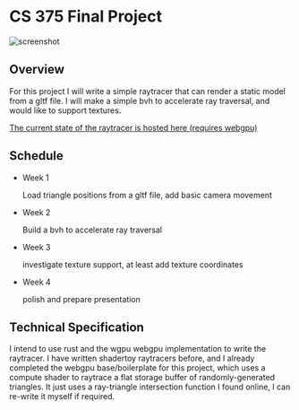 # CS 375 Final Project
![screenshot](/Final-Project/screenshots/decimated_dragon.png?raw=true)
## Overview

For this project I will write a simple raytracer that can render a static model from a gltf file. I will make a simple bvh to accelerate ray traversal, and would like to support textures.

[The current state of the raytracer is hosted here (requires webgpu)](https://blue.cs.sonoma.edu/~hblakey/CS-375/Final-Project/generated/index.html)

## Schedule

- Week 1
  
  Load triangle positions from a gltf file, add basic camera movement

- Week 2

  Build a bvh to accelerate ray traversal

- Week 3

  investigate texture support, at least add texture coordinates

- Week 4

  polish and prepare presentation

## Technical Specification

I intend to use rust and the wgpu webgpu implementation to write the raytracer. I have written shadertoy raytracers before, and I already completed the webgpu base/boilerplate for this project, which uses a compute shader to raytrace a flat storage buffer of randomly-generated triangles. It just uses a ray-triangle intersection function I found online, I can re-write it myself if required.

